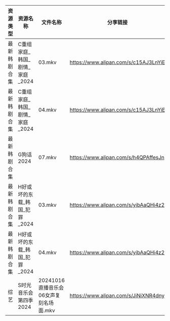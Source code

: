 | 资源类型   | 资源名称                | 文件名称                       | 分享链接                                 | 更新时间                |
| ------ | ------------------- | -------------------------- | ------------------------------------ | ------------------- |
| 最新韩剧合集 | C重组家庭_韩国_剧情_家庭_2024 | 03.mkv                     | https://www.alipan.com/s/c15AJ3LnYiE | 2024-10-17 00:05:20 |
| 最新韩剧合集 | C重组家庭_韩国_剧情_家庭_2024 | 04.mkv                     | https://www.alipan.com/s/c15AJ3LnYiE | 2024-10-17 00:05:19 |
| 最新韩剧合集 | G狗话2024             | 07.mkv                     | https://www.alipan.com/s/h4QPAffesJn | 2024-10-17 12:05:27 |
| 最新韩剧合集 | H好或坏的东载_韩国_犯罪_2024  | 03.mkv                     | https://www.alipan.com/s/yibAaQHi4z2 | 2024-10-17 12:05:29 |
| 最新韩剧合集 | H好或坏的东载_韩国_犯罪_2024  | 04.mkv                     | https://www.alipan.com/s/yibAaQHi4z2 | 2024-10-17 12:05:29 |
| 综艺     | S时光音乐会第四季2024       | 20241016直播音乐会06女声复刻名场面.mkv | https://www.alipan.com/s/JiNiXNR4dny | 2024-10-17 08:07:25 |
